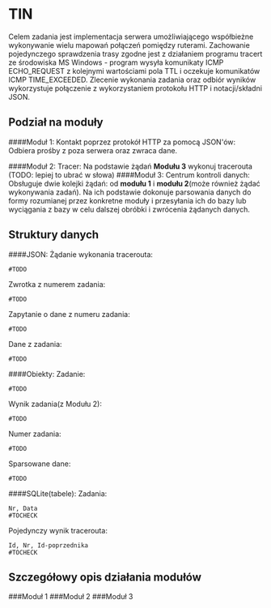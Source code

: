 TIN
===================

Celem zadania jest implementacja serwera umożliwiającego współbieżne wykonywanie wielu mapowań połączeń pomiędzy ruterami. Zachowanie pojedynczego sprawdzenia trasy zgodne jest z działaniem programu tracert ze środowiska MS Windows - program wysyła komunikaty ICMP ECHO_REQUEST z kolejnymi wartościami pola TTL i oczekuje komunikatów ICMP TIME_EXCEEDED. Zlecenie wykonania zadania oraz odbiór wyników wykorzystuje połączenie z wykorzystaniem protokołu HTTP i notacji/składni JSON.

Podział na moduły
-------------
####Moduł 1: Kontakt poprzez protokół HTTP za pomocą JSON'ów:
Odbiera prośby z poza serwera oraz zwraca dane.

####Moduł 2: Tracer:
Na podstawie żądań <b>Modułu 3</b> wykonuj tracerouta (TODO: lepiej to ubrać w słowa)
####Moduł 3: Centrum kontroli danych:
Obsługuje dwie kolejki żądań: od <b> modułu 1</b> i <b> modułu 2</b>(może również żądać wykonywania zadań). Na ich podstawie dokonuje parsowania danych do formy rozumianej przez konkretne moduły i przesyłania ich do bazy lub wyciągania z bazy w celu dalszej obróbki i zwrócenia żądanych danych.

Struktury danych
-------------

####JSON:
Żądanie wykonania tracerouta:
```
#TODO
```
Zwrotka z numerem zadania:
```
#TODO
```
Zapytanie o dane z numeru zadania:
```
#TODO
```
Dane z zadania:
```
#TODO
```

####Obiekty:
Zadanie:
```
#TODO
```
Wynik zadania(z Modułu 2):
```
#TODO
```
Numer zadania:  
```
#TODO
```
Sparsowane dane:
```
#TODO
```

####SQLite(tabele):
Zadania:
```
Nr, Data
#TOCHECK
```
Pojedynczy wynik tracerouta:
```
Id, Nr, Id-poprzednika
#TOCHECK
```

Szczegółowy opis działania modułów
-------------
###Moduł 1
###Moduł 2
###Moduł 3
